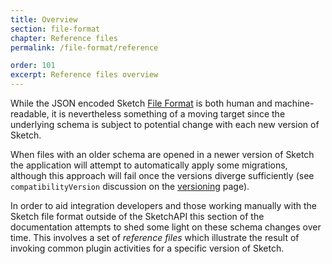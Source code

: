 ```yaml
---
title: Overview
section: file-format
chapter: Reference files
permalink: /file-format/reference

order: 101
excerpt: Reference files overview
---
```


While the JSON encoded Sketch [File Format](/file-format) is both human and machine-readable, it is nevertheless something of a moving target since the underlying schema is subject to potential change with each new version of Sketch.

When files with an older schema are opened in a newer version of Sketch the application will attempt to automatically apply some migrations, although this approach will fail once the versions diverge sufficiently (see `compatibilityVersion` discussion on the [versioning](/file-format/versioning) page).

In order to aid integration developers and those working manually with the Sketch file format outside of the SketchAPI this section of the documentation attempts to shed some light on these schema changes over time. This involves a set of _reference files_ which illustrate the result of invoking common plugin activities for a specific version of Sketch.
